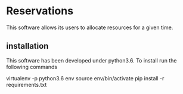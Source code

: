 # Reservations
This software allows its users to allocate resources for a given time.

## installation
This software has been developed under python3.6. To install run the 
following commands

virtualenv -p python3.6 env
source env/bin/activate
pip install -r requirements.txt

